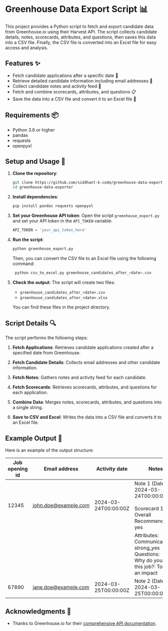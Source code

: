 # Greenhouse Data Export Script 📊

This project provides a Python script to fetch and export candidate data from Greenhouse.io using their Harvest API. The script collects candidate details, notes, scorecards, attributes, and questions, then saves this data into a CSV file. Finally, the CSV file is converted into an Excel file for easy access and analysis.

## Features ✨

- Fetch candidate applications after a specific date 📅
- Retrieve detailed candidate information including email addresses 📧
- Collect candidate notes and activity feed 📝
- Fetch and combine scorecards, attributes, and questions 📋
- Save the data into a CSV file and convert it to an Excel file 📂

## Requirements 📦

- Python 3.6 or higher
- pandas
- requests
- openpyxl

## Setup and Usage 🚀

1. **Clone the repository**:

   ```bash
   git clone https://github.com/siddhant-k-code/greenhouse-data-exporter.git
   cd greenhouse-data-exporter
   ```

2. **Install dependencies**:

   ```bash
   pip install pandas requests openpyxl
   ```

3. **Set your Greenhouse API token**:
   Open the script `greenhouse_export.py` and set your API token in the `API_TOKEN` variable:

   ```python
   API_TOKEN = 'your_api_token_here'
   ```

4. **Run the script**:

   ```bash
   python greenhouse_export.py
   ```

   Then, you can convert the CSV file to an Excel file using the following command:

   ```bash
    python csv_to_excel.py greenhouse_candidates_after_<date>.csv
   ```

5. **Check the output**:
   The script will create two files:

   - `greenhouse_candidates_after_<date>.csv`
   - `greenhouse_candidates_after_<date>.xlsx`

   You can find these files in the project directory.

## Script Details 🔍

The script performs the following steps:

1. **Fetch Applications**:
   Retrieves candidate applications created after a specified date from Greenhouse.

2. **Fetch Candidate Details**:
   Collects email addresses and other candidate information.

3. **Fetch Notes**:
   Gathers notes and activity feed for each candidate.

4. **Fetch Scorecards**:
   Retrieves scorecards, attributes, and questions for each application.

5. **Combine Data**:
   Merges notes, scorecards, attributes, and questions into a single string.

6. **Save to CSV and Excel**:
   Writes the data into a CSV file and converts it to an Excel file.

## Example Output 📁

Here is an example of the output structure:

| Job opening id | Email address        | Activity date | Notes                                                                                                      |
| -------------- | -------------------- | -------------------- | ---------------------------------------------------------------------------------------------------------- |
| 12345          | john.doe@example.com | 2024-03-24T00:00:00Z | Note 1 (Date: 2024-03-24T00:00:00Z) <br><br> Scorecard 1:<br> Overall Recommendation: yes                  |
|                |                      |                      | Attributes:<br> Communication: strong_yes <br> Questions:<br> Why do you want this job?: To make an impact |
| 67890          | jane.doe@example.com | 2024-03-25T00:00:00Z | Note 2 (Date: 2024-03-25T00:00:00Z)                                                                        |

## Acknowledgments 🙌

- Thanks to Greenhouse.io for their [comprehensive API documentation](https://developers.greenhouse.io/harvest.html).
